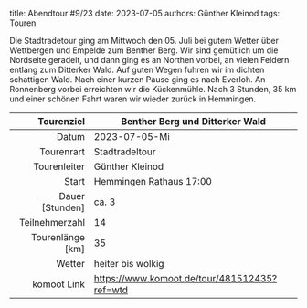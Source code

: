 title: Abendtour #9/23
date: 2023-07-05
authors: Günther Kleinod
tags: Touren

Die Stadtradetour ging am Mittwoch den 05. Juli bei gutem Wetter über Wettbergen und Empelde zum Benther Berg. Wir sind gemütlich um die Nordseite geradelt, und dann ging es an Northen vorbei, an vielen Feldern entlang zum Ditterker Wald. Auf guten Wegen fuhren wir im dichten schattigen Wald. Nach einer kurzen Pause ging es nach Everloh. An Ronnenberg vorbei erreichten wir die Kückenmühle. Nach 3 Stunden, 35 km und einer schönen Fahrt waren wir wieder zurück in Hemmingen.


Tourenziel       | Benther Berg und Ditterker Wald
---------------: | -----------------------
Datum            | 2023-07-05-Mi
Tourenrart       | Stadtradeltour
Tourenleiter     | Günther Kleinod
Start            | Hemmingen Rathaus 17:00
Dauer [Stunden]  | ca. 3
Teilnehmerzahl   | 14
Tourenlänge [km] | 35
Wetter           | heiter bis wolkig
komoot Link      | <https://www.komoot.de/tour/481512435?ref=wtd>
